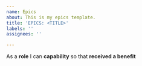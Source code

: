 ```yaml
---
name: Epics
about: This is my epics template.
title: 'EPICS: <TITLE>'
labels: ''
assignees: ''

---
```


As a **role** I can **capability** so that **received a benefit**
